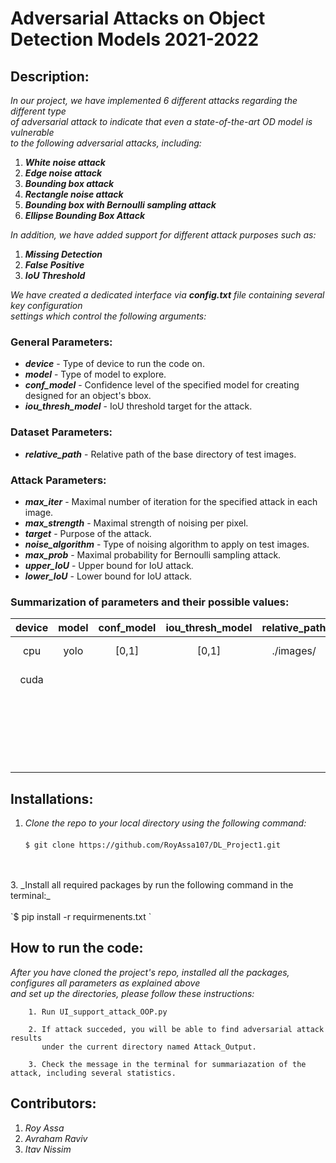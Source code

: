 # Adversarial Attacks on Object Detection Models 2021-2022

## Description:
_In our project, we have implemented 6 different attacks regarding the different type <br>
of adversarial attack to indicate that even a state-of-the-art OD model is vulnerable <br>
to the following adversarial attacks, including:_
   1. **_White noise attack_**
   2. **_Edge noise attack_**
   3. **_Bounding box attack_**
   4. **_Rectangle noise attack_**
   5. **_Bounding box with Bernoulli sampling attack_**
   6. **_Ellipse Bounding Box Attack_** 

_In addition, we have added support for different attack purposes such as:_
   1. **_Missing Detection_**
   2. **_False Positive_**
   3. **_IoU Threshold_**

_We have created a dedicated interface via **config.txt** file containing several key configuration <br>
settings which control the following arguments:_

### General Parameters:
* **_device_** - Type of device to run the code on.
* **_model_** - Type of model to explore.
* **_conf_model_** - Confidence level of the specified model for creating designed for an object's bbox. 
* **_iou_thresh_model_** - IoU threshold target for the attack.

### Dataset Parameters:
* **_relative_path_** - Relative path of the base directory of test images.

### Attack Parameters:
  * **_max_iter_** - Maximal number of iteration for the specified attack in each image. 
  * **_max_strength_** - Maximal strength of noising per pixel. 
  * **_target_** - Purpose of the attack. 
  * **_noise_algorithm_** - Type of noising algorithm to apply on test images.
  * **_max_prob_** - Maximal probability for Bernoulli sampling attack.
  * **_upper_IoU_** - Upper bound for IoU attack. 
  * **_lower_IoU_** - Lower bound for IoU attack. 


### Summarization of parameters and their possible values:
| device | model | conf_model | iou_thresh_model | relative_path | max_iter | max_strength |      target       |        noise_algorithm        | max_prob | upper_IoU | lower_IoU |
|:------:|:-----:|:----------:|:----------------:|:-------------:|:--------:|:------------:|:-----------------:|:-----------------------------:|:--------:|:---------:|:---------:|
|  cpu   | yolo  |   [0,1]    |      [0,1]       |   ./images/   |    0     |      0       | Missing Detection |      White_Noise_Attack       |  [0,1]   |   [0,1]   |   [0,1]   |
|  cuda  |       |            |                  |               |    1     |      1       |  False Positive   | Bounding_Box_Attack_Rectangle |          |           |           |
|        |       |            |                  |               |    2     |      2       |   IoU Threshold   |  Bounding_Box_Center_Attack   |          |           |           |
|        |       |            |                  |               |   ...    |     ...      |                   | Bernoulli_Bounding_Box_Attack |          |           |           |
|        |       |            |                  |               |          |     255      |                   |    Canny_Bernoulli_Attack     |          |           |           |
|        |       |            |                  |               |          |              |                   |  Ellipse_Bounding_Box_Attack  |          |           |           |


## Installations:
1. _Clone the repo to your local directory using the following command:_ <br>
<br>    `$ git clone https://github.com/RoyAssa107/DL_Project1.git`  
<br>
<br>
3. _Install all required packages by run the following command in the terminal:_ <br>
<br>
`$ pip install -r requirmenents.txt `


## How to run the code:
_After you have cloned the project's repo, installed all the packages, configures all parameters as explained above <br>
and set up the directories, please follow these instructions:_
        
        1. Run UI_support_attack_OOP.py  

        2. If attack succeded, you will be able to find adversarial attack results 
           under the current directory named Attack_Output.

        3. Check the message in the terminal for summariazation of the attack, including several statistics.



## Contributors:
  1. *Roy Assa*
  2. *Avraham Raviv*
  3. *Itav Nissim*